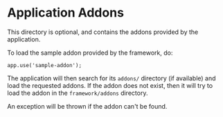 
# Application Addons

This directory is optional, and contains the addons provided by the application.

To load the sample addon provided by the framework, do:

    app.use('sample-addon');
  
The application will then search for its `addons/` directory (if available) and load the
requested addons. If the addon does not exist, then it will try to load the addon in the
`framework/addons` directory.

An exception will be thrown if the addon can't be found.